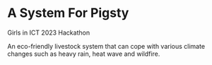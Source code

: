 # A System For Pigsty
Girls in ICT 2023 Hackathon

An eco-friendly livestock system that can cope with various 
climate changes such as heavy rain, heat wave and wildfire.
